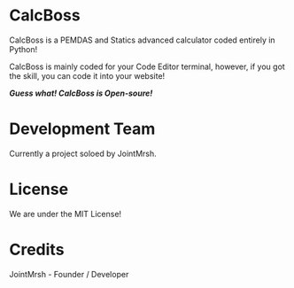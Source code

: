 # CalcBoss
CalcBoss is a PEMDAS and Statics advanced calculator coded entirely in Python!

CalcBoss is mainly coded for your Code Editor terminal, however, if you got the skill, you can code it into your website!

***Guess what! CalcBoss is Open-soure!***

# Development Team
Currently a project soloed by JointMrsh.

# License
We are under the MIT License!

# Credits
JointMrsh - Founder / Developer

